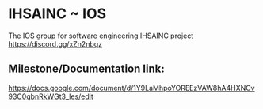 # IHSAINC ~ IOS
The IOS group for software engineering IHSAINC project
https://discord.gg/xZn2nbqz <br>
## Milestone/Documentation link:
https://docs.google.com/document/d/1Y9LaMhpoYOREEzVAW8hA4HXNCv93C0qbnRkWGt3_les/edit





